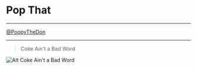 # Pop That
***
[@PoopyTheDon](https://twitter.com/poopythedon)
***
> Coke Ain't a Bad Word

![Alt Coke Ain't a Bad Word](http://edge-img.datpiff.com/mc7dedc6/Lil_Poopy_Coke_Aint_A_Bad_Word-back-large.jpg)
